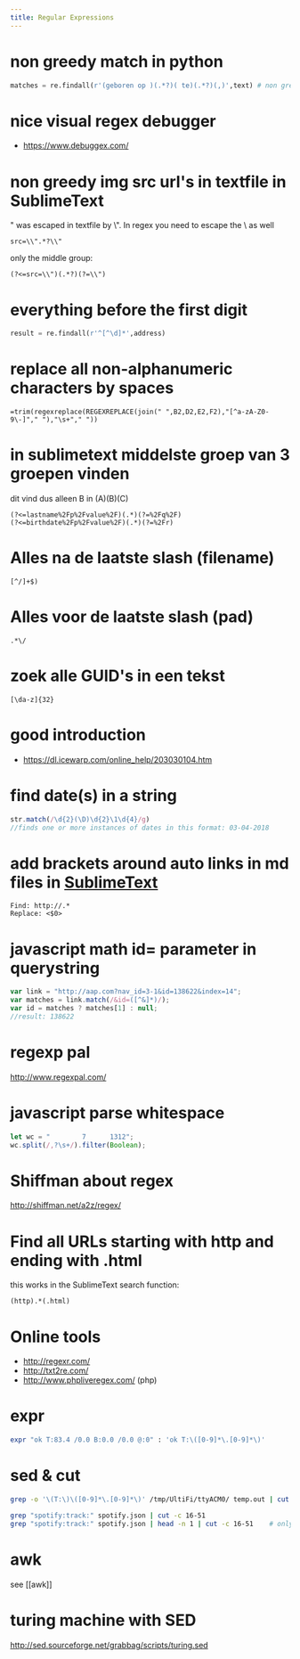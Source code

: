 ```yaml
---
title: Regular Expressions
---
```


# non greedy match in python
```python
matches = re.findall(r'(geboren op )(.*?)( te)(.*?)(,)',text) # non greedy
```

# nice visual regex debugger
* https://www.debuggex.com/

# non greedy img src url's in textfile in SublimeText
" was escaped in textfile by \\". In regex you need to escape the \ as well
```regex
src=\\".*?\\"
```
only the middle group:
```regex
(?<=src=\\")(.*?)(?=\\")
```

# everything before the first digit
```python
result = re.findall(r'^[^\d]*',address)
```

# replace all non-alphanumeric characters by spaces
```
=trim(regexreplace(REGEXREPLACE(join(" ",B2,D2,E2,F2),"[^a-zA-Z0-9\-]"," "),"\s+"," "))
```

# in sublimetext middelste groep van 3 groepen vinden
dit vind dus alleen B in (A)(B)(C)
```regex
(?<=lastname%2Fp%2Fvalue%2F)(.*)(?=%2Fq%2F)
(?<=birthdate%2Fp%2Fvalue%2F)(.*)(?=%2Fr)
```

# Alles na de laatste slash (filename)
```regex
[^/]+$)
```
# Alles voor de laatste slash (pad)
```regex
.*\/
```

# zoek alle GUID's in een tekst
```regex
[\da-z]{32}
```

# good introduction
* https://dl.icewarp.com/online_help/203030104.htm

# find date(s) in a string
```js
str.match(/\d{2}(\D)\d{2}\1\d{4}/g)
//finds one or more instances of dates in this format: 03-04-2018 
```
# add brackets around auto links in md files in [SublimeText](SublimeText)
```
Find: http://.*
Replace: <$0>
```

# javascript math id= parameter in querystring
```javascript
var link = "http://aap.com?nav_id=3-1&id=138622&index=14";
var matches = link.match(/&id=([^&]*)/);
var id = matches ? matches[1] : null;
//result: 138622
```

# regexp pal
<http://www.regexpal.com/>

# javascript parse whitespace
```javascript
let wc = "        7      1312";
wc.split(/,?\s+/).filter(Boolean);
```

# Shiffman about regex
<http://shiffman.net/a2z/regex/>

#  Find all URLs starting with http and ending with .html 
this works in the SublimeText search function:
```
(http).*(.html)
```

#  Online tools 
* <http://regexr.com/>
* <http://txt2re.com/>
* <http://www.phpliveregex.com/> (php)

#  expr 
```bash
expr "ok T:83.4 /0.0 B:0.0 /0.0 @:0" : 'ok T:\([0-9]*\.[0-9]*\)'
```

# sed & cut
```bash
grep -o '\(T:\)\([0-9]*\.[0-9]*\)' /tmp/UltiFi/ttyACM0/ temp.out | cut -c 3-
```
```bash
grep "spotify:track:" spotify.json | cut -c 16-51
grep "spotify:track:" spotify.json | head -n 1 | cut -c 16-51    # only first result
```

# awk
see [[awk]]

# turing machine with SED
<http://sed.sourceforge.net/grabbag/scripts/turing.sed>
